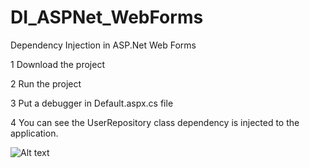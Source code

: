 # DI_ASPNet_WebForms
Dependency Injection in ASP.Net Web Forms

1 Download the project

2 Run the project

3 Put a debugger in Default.aspx.cs file

4 You can see the UserRepository class dependency is injected to the application.

![Alt text](https://content.screencast.com/users/RainaDilawari/folders/Jing/media/cad5d40b-9947-4751-a16a-f67d28737509/2017-02-27_1133.png "Dependency Injection")
